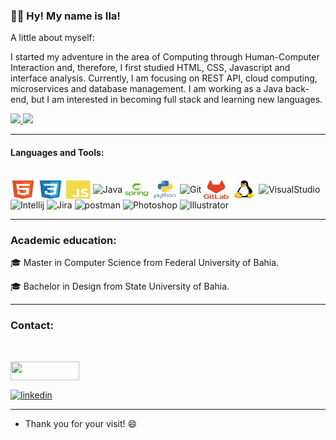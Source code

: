 ### 👩‍💻 Hy! My name is Ila!

A little about myself:

I started my adventure in the area of ​​Computing through Human-Computer Interaction and, therefore, I first studied HTML, CSS, Javascript and interface analysis. Currently, I am focusing on REST API, cloud computing, microservices and database management. I am working as a Java back-end, but I am interested in becoming full stack and learning new languages.

<div>
  <a href="https://github.com/ilamuniz">
  <img height="160em" src="https://github-readme-stats.vercel.app/api?username=ilamuniz&show_icons=true&theme=tokyonight&include_all_commits=true&count_private=true">
  <img height="160em" src="https://github-readme-stats.vercel.app/api/top-langs/?username=ilamuniz&layout=compact&langs_count=7&theme=tokyonight"></a>
</div>
	
___
	
#### Languages and Tools:

<div style="display: inline_block"><br>
	<img align="center" alt="HTML" height="30" width="40" src="https://raw.githubusercontent.com/devicons/devicon/master/icons/html5/html5-original.svg" />
	<img align="center" alt="CSS" height="30" width="40" src="https://raw.githubusercontent.com/devicons/devicon/master/icons/css3/css3-original.svg" />
	<img align="center" alt="JavaScript" height="30" width="40" src="https://raw.githubusercontent.com/devicons/devicon/master/icons/javascript/javascript-plain.svg"/>
	<img align="center" alt="Java" height="30" width="40" src="https://raw.githubusercontent.com/jmnote/z-icons/master/svg/java.svg"/>
	<img align="center" alt="Spring" height="30" width="40" src="https://raw.githubusercontent.com/devicons/devicon/master/icons/spring/spring-original-wordmark.svg"/>
	<img align="center" alt="Python" height="30" width="40" src="https://github.com/devicons/devicon/blob/master/icons/python/python-original-wordmark.svg"/>
	<img align="center" alt="Git" height="30" width="40" src="https://raw.githubusercontent.com/jmnote/z-icons/master/svg/git.svg">
	<img align="center" alt="GitLab" height="30" width="40" src="https://raw.githubusercontent.com/devicons/devicon/master/icons/gitlab/gitlab-plain-wordmark.svg">	
	<img align="center" alt="Linux" height="30" width="40" src="https://github.com/devicons/devicon/blob/master/icons/linux/linux-original.svg">
	<img align="center" alt="VisualStudio" height="30" width="40" src="https://cdn.jsdelivr.net/gh/devicons/devicon/icons/vscode/vscode-original.svg">
	<img align="center" alt="Intellij" height="30" width="40" src="https://cdn.jsdelivr.net/gh/devicons/devicon/icons/intellij/intellij-original.svg">
	<img align="center" alt="Jira" height="30" width="40" src="https://cdn.jsdelivr.net/gh/devicons/devicon/icons/jira/jira-original-wordmark.svg" />
	<img align= "center" alt="postman" height="35" width="35" src="https://i.imgur.com/WVuA8RH.png"/>
	<img align="center" alt="Photoshop" height="30" width="40" src="https://cdn.jsdelivr.net/gh/devicons/devicon/icons/photoshop/photoshop-plain.svg">
	<img align="center" alt="Illustrator" height="30" width="40" src="https://cdn.jsdelivr.net/gh/devicons/devicon/icons/illustrator/illustrator-plain.svg">
</div>
	
___

### Academic education:

🎓  Master in Computer Science from Federal University of Bahia.

🎓  Bachelor in Design from State University of Bahia.

___

### Contact:

<div style="display: inline_block"><br>

[<img src="https://img.shields.io/badge/Gmail-D14836?style=for-the-badge&logo=gmail&logoColor=white" height="30" width="110" align ="center">](mailto:ilammuniz@gmail.com)

<a href="https://www.linkedin.com/in/ila-mascarenhas-muniz-58834966/" target="_blank"><img align="center" src="https://img.shields.io/badge/LinkedIn-0077B5?style=for-the-badge&logo=linkedin&logoColor=white" alt="linkedin" height="30" width="110" /></a>
	
</div>

___
	

  - Thank you for your visit! 😄
